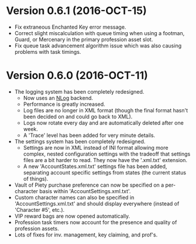 Version 0.6.1 (2016-OCT-15)
===========================
* Fix extraneous Enchanted Key error message.
* Correct slight miscalculation with queue timing when using a footman,
  Guard, or Mercenary in the primary profession asset slot.
* Fix queue task advancement algorithm issue which was also causing problems 
  with task timings.


Version 0.6.0 (2016-OCT-11)
===========================

* The logging system has been completely redesigned.
  * Now uses an [NLog](http://nlog-project.org/) backend.
  * Performance is greatly increased.
  * Log files are no longer in XML format (though the final format hasn't been 
    decided on and could go back to XML).
  * Logs now rotate every day and are automatically deleted after one week.
  * A 'Trace' level has been added for very minute details.
* The settings system has been completely redesigned.
  * Settings are now in XML instead of INI format allowing more complex, nested
    configuration settings with the tradeoff that settings files are a bit 
	harder to read. They now have the '.xml.txt' extension.
  * A new 'AccountStates.xml.txt' settings file has been added, separating
    account specific settings from states (the current status of things).
* Vault of Piety purchase preference can now be specified on a per-character 
  basis within 'AccountSettings.xml.txt'.
* Custom character names can also be specified in 'AccountSettings.xml.txt' 
  and should display everywhere (instead of 'Character #5', etc.).
* VIP reward bags are now opened automatically.
* Profession task timers now account for the presence and quality of profession 
  assets.
* Lots of fixes for inv. management, key claiming, and prof's.